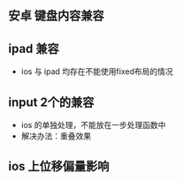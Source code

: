## 安卓 键盘内容兼容

## ipad 兼容
  - ios 与 ipad 均存在不能使用fixed布局的情况

## input 2个的兼容
  - ios 的单独处理，不能放在一步处理函数中
  - 解决办法：重叠效果

## ios 上位移偏量影响